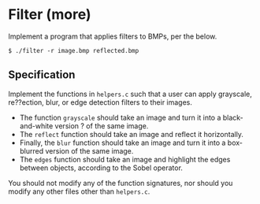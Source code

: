 # Filter (more)

Implement a program that applies filters to BMPs, per the below.
```
$ ./filter -r image.bmp reflected.bmp
```

## Specification
Implement the functions in ```helpers.c``` such that a user can apply grayscale, re??ection, blur, or edge detection filters to their images.

- The function ```grayscale``` should take an image and turn it into a black-and-white version ? of the same image.
- The ```reflect``` function should take an image and reflect it horizontally.
- Finally, the ```blur``` function should take an image and turn it into a box-blurred version of the same image.
- The ```edges``` function should take an image and highlight the edges between objects, according to the Sobel operator.

You should not modify any of the function signatures, nor should you modify any other files other than ```helpers.c```.